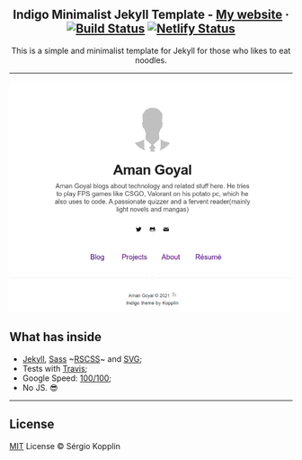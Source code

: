 <p align="center">
    <h2 align="center">Indigo Minimalist Jekyll Template - <a href="https://amangoyal.me/">My website</a> · <a href="https://travis-ci.com/Aman-1412/aman-1412.github.io"><img src="https://camo.githubusercontent.com/5393485b732749b3499264168fa8af60166071e8/68747470733a2f2f7472617669732d63692e6f72672f73657267696f6b6f70706c696e2f696e6469676f2e7376673f6272616e63683d67682d7061676573" alt="Build Status" data-canonical-src="https://travis-ci.com/Aman-1412/aman-1412.github.io.svg?branch=gh-pages" style="max-width:100%;"></a>  <a href=""><img src="https://api.netlify.com/api/v1/badges/73d58cba-51f3-4fb9-b49d-ad140ab36f7d/deploy-status" alt="Netlify Status"></a></h2>
</p>

<p align="center">This is a simple and minimalist template for Jekyll for those who likes to eat noodles.</p>

***


<p align="center">
    <img alt="Aman Goyal" src="assets/profile-screenshot.png" />
</p>

## What has inside

- [Jekyll](https://jekyllrb.com/), [Sass](https://sass-lang.com/) ~[RSCSS](https://rscss.io/)~ and [SVG](https://www.w3.org/Graphics/SVG/);
- Tests with [Travis](https://travis-ci.com/);
- Google Speed: [100/100](https://developers.google.com/speed/pagespeed/insights/?url=https%3A%2F%2Famangoyal.me%2F);
- No JS. :sunglasses:

---
## License

[MIT](https://kopplin.mit-license.org/) License © Sérgio Kopplin
